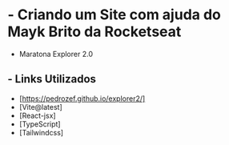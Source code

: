 # - Criando um Site com ajuda do Mayk Brito da Rocketseat

- Maratona Explorer 2.0

## - Links Utilizados

- [https://pedrozef.github.io/explorer2/]
- [Vite@latest]
- [React-jsx]
- [TypeScript]
- [Tailwindcss]
